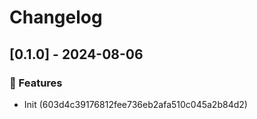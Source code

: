 # Changelog
## [0.1.0] - 2024-08-06

### :rocket: Features

- Init (603d4c39176812fee736eb2afa510c045a2b84d2)

